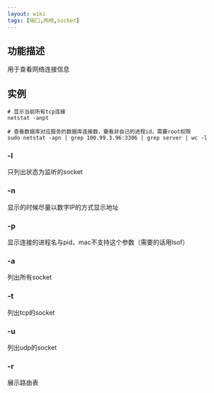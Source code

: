 ```yaml
---
layout: wiki
tags: [端口,网络,socket]
---
```


## 功能描述

用于查看网络连接信息


## 实例

```shell
# 显示当前所有tcp连接
netstat -anpt

# 查看数据库对应服务的数据库连接数，要看非自己的进程id，需要root权限
sudo netstat -apn | grep 100.99.3.96:3306 | grep server | wc -l
```

### -l

只列出状态为监听的socket

### -n

显示的时候尽量以数字IP的方式显示地址

### -p

显示连接的进程名与pid，mac不支持这个参数（需要的话用lsof）

### -a

列出所有socket

### -t

列出tcp的socket

### -u

列出udp的socket

### -r

展示路由表
